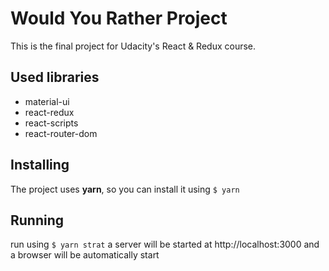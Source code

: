 # Would You Rather Project

This is the final project for Udacity's React & Redux course.

## Used libraries
- material-ui
- react-redux
- react-scripts
- react-router-dom

## Installing
The project uses **yarn**, so you can install it using `$ yarn`

## Running
run using `$ yarn strat` a server will be started at http://localhost:3000 and a browser will be automatically start

